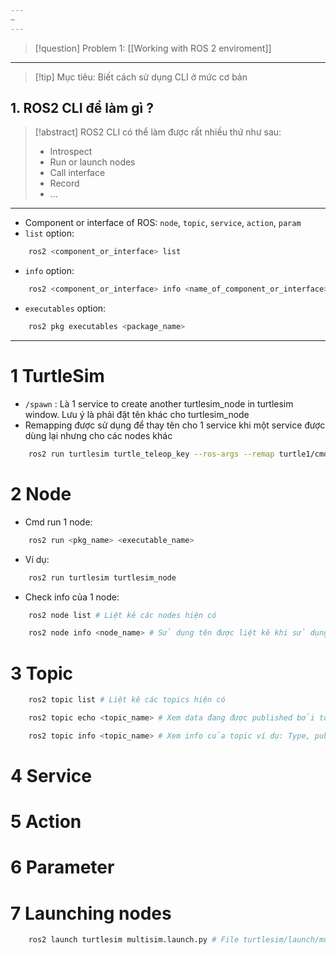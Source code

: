```yaml
---
~
---
```

> [!question] Problem 1: [[Working with ROS 2 enviroment]]

---

> [!tip] Mục tiêu: Biết cách sử dụng CLI ở mức cơ bản
## 1. ROS2 CLI để làm gì ?

> [!abstract] ROS2 CLI có thể làm được rất nhiều thứ như sau:
> - Introspect
> - Run or launch nodes
> - Call interface
> - Record 
> - ...

---
- Component or interface of ROS: `node`, `topic`, `service`, `action`, `param`
- `list` option:
```bash
	ros2 <component_or_interface> list
```
- `info` option:
```bash
	ros2 <component_or_interface> info <name_of_component_or_interface>
```
- `executables` option:
```bash
	ros2 pkg executables <package_name>
```
---

# 1 TurtleSim
- `/spawn` : Là 1 service to create another turtlesim_node in turtlesim window. Lưu ý là phải đặt tên khác cho turtlesim_node
- Remapping được sử dụng để thay tên cho 1 service khi một service được dùng lại nhưng cho các nodes khác
```bash
	ros2 run turtlesim turtle_teleop_key --ros-args --remap turtle1/cmd_vel:=turtle2/cmd_vel
```

# 2 Node
- Cmd run 1 node:
```bash
	ros2 run <pkg_name> <executable_name>
```
- Ví dụ: 
```bash
	ros2 run turtlesim turtlesim_node
```
- Check info của 1 node:
```bash
	ros2 node list # Liệt kê các nodes hiện có

	ros2 node info <node_name> # Sử dụng tên được liệt kê khi sử dụng node list
```

# 3 Topic

```bash
	ros2 topic list # Liệt kê các topics hiện có

	ros2 topic echo <topic_name> # Xem data đang được published bởi topic

	ros2 topic info <topic_name> # Xem info của topic ví dụ: Type, publisher count, subscription count
```

# 4 Service

# 5 Action

# 6 Parameter

# 7 Launching nodes
```bash
	ros2 launch turtlesim multisim.launch.py # File turtlesim/launch/multisim.launch.py will be runned by command
```